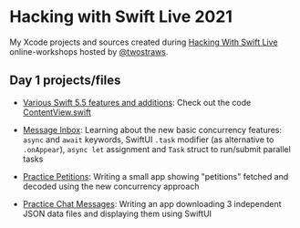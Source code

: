 # Hacking with Swift Live 2021

My Xcode projects and sources created during [Hacking With Swift Live](http://hackingwithswift.com/live) online-workshops hosted by [@twostraws](https://github.com/twostraws).

## Day 1 projects/files

- [Various Swift 5.5 features and additions](SwiftFeatures): Check out the code [ContentView.swift](SwiftFeatures/SwiftFeatures/ContentView.swift)

- [Message Inbox](Concurrency-Message-Inbox): Learning about the new basic concurrency features: `async` and `await` keywords, 
  SwiftUI `.task` modifier (as alternative to `.onAppear`),  `async let` assignment and `Task` struct to run/submit parallel tasks

- [Practice Petitions](Practice-Petitions): Writing a small app showing "petitions" fetched and decoded using the new concurrency approach

- [Practice Chat Messages](Practice-ChatMessages): Writing an app downloading 3 independent JSON data files and displaying them using SwiftUI
